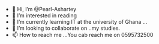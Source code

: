 - 👋 Hi, I’m @Pearl-Ashartey
- 👀 I’m interested in reading
- 🌱 I’m currently learning IT at the university of Ghana ...
- 💞️ I’m looking to collaborate on ..my studies.
- 📫 How to reach me ...You cab reach me on 0595732500

<!---
Pearl-Ashartey/Pearl-Ashartey is a ✨ special ✨ repository because its `README.md` (this file) appears on your GitHub profile.
You can click the Preview link to take a look at your changes.
--->
